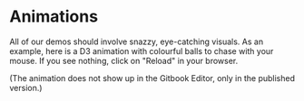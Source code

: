# Animations

All of our demos should involve snazzy, eye-catching visuals. As an example, here is a D3 animation with colourful balls to chase with your mouse. If you see nothing,  click on "Reload" in your browser.

(The animation does not show up in the Gitbook Editor, only in the published version.)

<html>
    <meta http-equiv="Content-Type" content="text/html;charset=utf-8"/>
    <script type="text/javascript" src="https://mbostock.github.io/d3/talk/20111018/d3/d3.js"></script>
    <script type="text/javascript" src="https://mbostock.github.io/d3/talk/20111018/d3/d3.geom.js"></script>
    <script type="text/javascript" src="https://mbostock.github.io/d3/talk/20111018/d3/d3.layout.js"></script>
    <style type="text/css">

circle {
  stroke: #000;
  stroke-opacity: .5;
}

    </style>
  <body>
    <div id="body">
    <script type="text/javascript">

var w = 600,
    h = 400;

var nodes = d3.range(50).map(function() { return {radius: Math.random() * 10 + 3}; }),
    color = d3.scale.category10();

var force = d3.layout.force()
    .gravity(0.1)
    .charge(function(d, i) { return i ? 0 : -2000; })
    .nodes(nodes)
    .size([w, h]);

var root = nodes[0];
root.radius = 0;
root.fixed = true;

force.start();

var svg = d3.select("#body").append("svg:svg")
    .attr("width", w)
    .attr("height", h);

svg.selectAll("circle")
    .data(nodes.slice(1))
  .enter().append("svg:circle")
    .attr("r", function(d) { return d.radius - 2; })
    .style("fill", function(d, i) { return color(i % 17); });

force.on("tick", function(e) {
  var q = d3.geom.quadtree(nodes),
      i = 0,
      n = nodes.length;

  while (++i < n) {
    q.visit(collide(nodes[i]));
  }

  svg.selectAll("circle")
      .attr("cx", function(d) { return d.x; })
      .attr("cy", function(d) { return d.y; });
});

svg.on("mousemove", function() {
  var p1 = d3.svg.mouse(this);
  root.px = p1[0];
  root.py = p1[1];
  force.resume();
});

function collide(node) {
  var r = node.radius + 16,
      nx1 = node.x - r,
      nx2 = node.x + r,
      ny1 = node.y - r,
      ny2 = node.y + r;
  return function(quad, x1, y1, x2, y2) {
    if (quad.point && (quad.point !== node)) {
      var x = node.x - quad.point.x,
          y = node.y - quad.point.y,
          l = Math.sqrt(x * x + y * y),
          r = node.radius + quad.point.radius;
      if (l < r) {
        l = (l - r) / l * .5;
        node.x -= x *= l;
        node.y -= y *= l;
        quad.point.x += x;
        quad.point.y += y;
      }
    }
    return x1 > nx2
        || x2 < nx1
        || y1 > ny2
        || y2 < ny1;
  };
}

    </script>
  </body>
</html>
